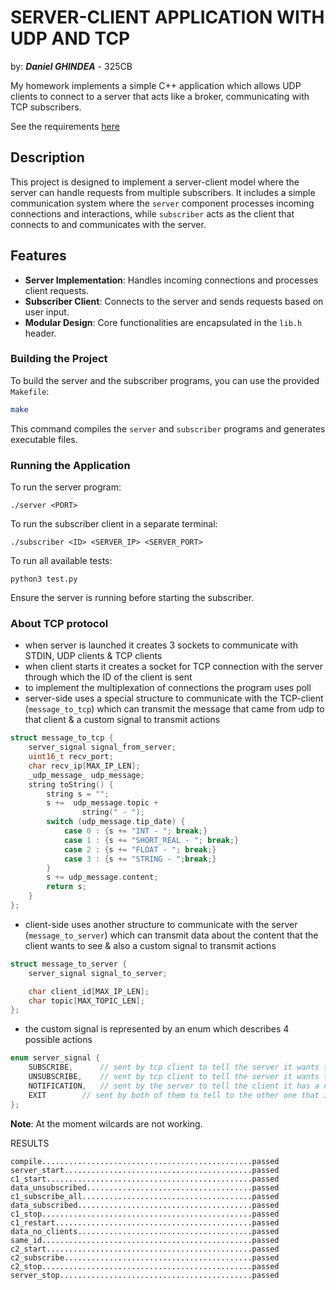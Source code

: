 # SERVER-CLIENT APPLICATION WITH UDP AND TCP

by: **_Daniel GHINDEA_** - 325CB

My homework implements a simple C++ application which allows UDP clients to
connect to a server that acts like a broker, communicating with TCP subscribers.

See the requirements [here](./Enunt_Tema_2_Protocoale_2023_2024.pdf)

## Description

This project is designed to implement a server-client model where the server can handle requests from multiple subscribers. It includes a simple communication system where the `server` component processes incoming connections and interactions, while `subscriber` acts as the client that connects to and communicates with the server.

## Features

- **Server Implementation**: Handles incoming connections and processes client requests.
- **Subscriber Client**: Connects to the server and sends requests based on user input.
- **Modular Design**: Core functionalities are encapsulated in the `lib.h` header.

### Building the Project

To build the server and the subscriber programs, you can use the provided `Makefile`:

```bash
make
```

This command compiles the `server` and `subscriber` programs and generates executable files.

### Running the Application

To run the server program:
```
./server <PORT>
```

To run the subscriber client in a separate terminal:
```
./subscriber <ID> <SERVER_IP> <SERVER_PORT>
```

To run all available tests:
```
python3 test.py
```

Ensure the server is running before starting the subscriber.

### About TCP protocol
- when server is launched it creates 3 sockets to communicate with STDIN, UDP clients & TCP clients
- when client starts it creates a socket for TCP connection with the server through which the ID of the client is sent
- to implement the multiplexation of connections the program uses poll
- server-side uses a special structure to communicate with the TCP-client (`message_to_tcp`) which can transmit the message that came from udp to that client & a custom signal to transmit actions

```cpp
struct message_to_tcp {
    server_signal signal_from_server;
    uint16_t recv_port;
    char recv_ip[MAX_IP_LEN];
    _udp_message_ udp_message;
    string toString() {
        string s = "";
        s +=  udp_message.topic +
                string(" - ");
        switch (udp_message.tip_date) {
            case 0 : {s += "INT - "; break;}
            case 1 : {s += "SHORT_REAL - "; break;}
            case 2 : {s += "FLOAT - "; break;}
            case 3 : {s += "STRING - ";break;}
        }
        s += udp_message.content;
        return s;
    }
};
```
- client-side uses another structure to communicate with the server (`message_to_server`) which can transmit data about the content that the client wants to see & also a custom signal to transmit actions

```cpp
struct message_to_server {
    server_signal signal_to_server;

    char client_id[MAX_IP_LEN];
    char topic[MAX_TOPIC_LEN];
};
```
- the custom signal is represented by an enum which describes 4 possible actions

```cpp
enum server_signal {
    SUBSCRIBE,		// sent by tcp client to tell the server it wants to subscribe
    UNSUBSCRIBE,	// sent by tcp client to tell the server it wants to unsubscribe
    NOTIFICATION,	// sent by the server to tell the client it has a new notification
    EXIT		// sent by both of them to tell to the other one that it's is disconnecting
};
```

**Note**: At the moment wilcards are not working.

RESULTS
```
compile...............................................passed
server_start..........................................passed
c1_start..............................................passed
data_unsubscribed.....................................passed
c1_subscribe_all......................................passed
data_subscribed.......................................passed
c1_stop...............................................passed
c1_restart............................................passed
data_no_clients.......................................passed
same_id...............................................passed
c2_start..............................................passed
c2_subscribe..........................................passed
c2_stop...............................................passed
server_stop...........................................passed
```
